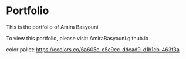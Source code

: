 # Portfolio

This is the portfolio of Amira Basyouni

To view this portfolio, please visit: AmiraBasyouni.github.io

color pallet: https://coolors.co/6a605c-e5e9ec-ddcad9-d1b1cb-463f3a
